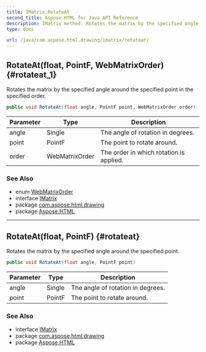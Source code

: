 ```yaml
---
title: IMatrix.RotateAt
second_title: Aspose.HTML for Java API Reference
description: IMatrix method. Rotates the matrix by the specified angle around the specified point in the specified order
type: docs

url: /java/com.aspose.html.drawing/imatrix/rotateat/
---
```

## RotateAt(float, PointF, WebMatrixOrder) {#rotateat_1}

Rotates the matrix by the specified angle around the specified point in the specified order.

```java
public void RotateAt(float angle, PointF point, WebMatrixOrder order)
```

| Parameter | Type | Description |
| --- | --- | --- |
| angle | Single | The angle of rotation in degrees. |
| point | PointF | The point to rotate around. |
| order | WebMatrixOrder | The order in which rotation is applied. |

### See Also

* enum [WebMatrixOrder](../../webmatrixorder/)
* interface [IMatrix](../)
* package [com.aspose.html.drawing](../../../com.aspose.html.drawing/)
* package [Aspose.HTML](../../../)

---

## RotateAt(float, PointF) {#rotateat}

Rotates the matrix by the specified angle around the specified point.

```java
public void RotateAt(float angle, PointF point)
```

| Parameter | Type | Description |
| --- | --- | --- |
| angle | Single | The angle of rotation in degrees. |
| point | PointF | The point to rotate around. |

### See Also

* interface [IMatrix](../)
* package [com.aspose.html.drawing](../../../com.aspose.html.drawing/)
* package [Aspose.HTML](../../../)
